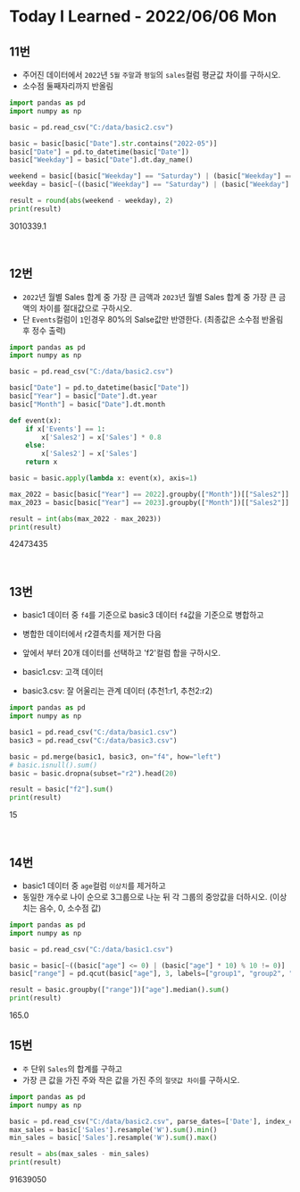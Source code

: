 # Today I Learned - 2022/06/06 Mon

## 11번
- 주어진 데이터에서 `2022`년 `5월` `주말`과 `평일`의 `sales`컬럼 평균값 차이를 구하시오.
- 소수점 둘째자리까지 반올림
```python
import pandas as pd
import numpy as np

basic = pd.read_csv("C:/data/basic2.csv")

basic = basic[basic["Date"].str.contains("2022-05")]
basic["Date"] = pd.to_datetime(basic["Date"])
basic["Weekday"] = basic["Date"].dt.day_name()

weekend = basic[(basic["Weekday"] == "Saturday") | (basic["Weekday"] == "Sunday")]["Sales"].mean()
weekday = basic[~((basic["Weekday"] == "Saturday") | (basic["Weekday"] == "Sunday"))]["Sales"].mean()

result = round(abs(weekend - weekday), 2)
print(result)
```
3010339.1

<br>

## 12번
- `2022`년 월별 Sales 합계 중 가장 큰 금액과 `2023`년 월별 Sales 합계 중 가장 큰 금액의 차이를 절대값으로 구하시오.
- 단 `Events`컬럼이 `1`인경우 80%의 Salse값만 반영한다. (최종값은 소수점 반올림 후 정수 출력)
```python
import pandas as pd
import numpy as np

basic = pd.read_csv("C:/data/basic2.csv")

basic["Date"] = pd.to_datetime(basic["Date"])
basic["Year"] = basic["Date"].dt.year
basic["Month"] = basic["Date"].dt.month

def event(x):
    if x['Events'] == 1:
        x['Sales2'] = x['Sales'] * 0.8
    else:
        x['Sales2'] = x['Sales']
    return x

basic = basic.apply(lambda x: event(x), axis=1)

max_2022 = basic[basic["Year"] == 2022].groupby(["Month"])[["Sales2"]].sum().max()
max_2023 = basic[basic["Year"] == 2023].groupby(["Month"])[["Sales2"]].sum().max()

result = int(abs(max_2022 - max_2023))
print(result)
```
42473435

<br>

## 13번
- basic1 데이터 중 `f4`를 기준으로 basic3 데이터 `f4`값을 기준으로 병합하고
- 병합한 데이터에서 r2결측치를 제거한 다음
- 앞에서 부터 20개 데이터를 선택하고 'f2'컬럼 합을 구하시오.

- basic1.csv: 고객 데이터
- basic3.csv: 잘 어울리는 관계 데이터 (추천1:r1, 추천2:r2)
```python
import pandas as pd
import numpy as np

basic1 = pd.read_csv("C:/data/basic1.csv")
basic3 = pd.read_csv("C:/data/basic3.csv")

basic = pd.merge(basic1, basic3, on="f4", how="left")
# basic.isnull().sum()
basic = basic.dropna(subset="r2").head(20)

result = basic["f2"].sum()
print(result)
```
15

<br>

## 14번
- basic1 데이터 중 `age`컬럼 `이상치`를 제거하고
- 동일한 개수로 나이 순으로 3그룹으로 나눈 뒤 각 그룹의 중앙값을 더하시오. (이상치는 음수, 0, 소수점 값)
```python
import pandas as pd
import numpy as np

basic = pd.read_csv("C:/data/basic1.csv")

basic = basic[~((basic["age"] <= 0) | (basic["age"] * 10) % 10 != 0)]
basic["range"] = pd.qcut(basic["age"], 3, labels=["group1", "group2", "group3"])

result = basic.groupby(["range"])["age"].median().sum()
print(result)
```
165.0
<br>

## 15번
- `주` 단위 `Sales`의 합계를 구하고
- 가장 큰 값을 가진 주와 작은 값을 가진 주의 `절댓값 차이`를 구하시오.
```python
import pandas as pd
import numpy as np

basic = pd.read_csv("C:/data/basic2.csv", parse_dates=['Date'], index_col=0)
max_sales = basic['Sales'].resample('W').sum().min()
min_sales = basic['Sales'].resample('W').sum().max()

result = abs(max_sales - min_sales)
print(result)
```
91639050

